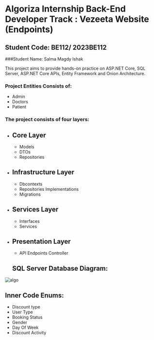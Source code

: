 # Algoriza Internship Back-End Developer Track : Vezeeta Website (Endpoints)
## Student Code: BE112/ 2023BE112
###Student Name: Salma Magdy Ishak

This project aims to provide hands-on practice on ASP.NET Core, SQL Server, ASP.NET Core APIs, Entity Framework and Onion Architecture.

### Project Entities Consists of: 
- Admin
- Doctors
- Patient

### The project consists of four layers:

- Core Layer
  --
  - Models
  - DTOs
  - Repositories
- Infrastructure Layer
  --
  - Dbcontexts
  - Repositories Implementations
  - Migrations
- Services Layer
  --
  - Interfaces
  - Services
- Presentation Layer
  --
  - API Endpoints Controller
 
  ## SQL Server Database Diagram: 
![algo](https://github.com/Salmaishak/algoriza-internship-BE112/assets/96662980/e2736197-66c9-4b19-8432-73f6f348f884)

## Inner Code Enums: 
- Discount type
- User Type
- Booking Status
- Gender
- Day Of Week
- Discount Activity 

 
